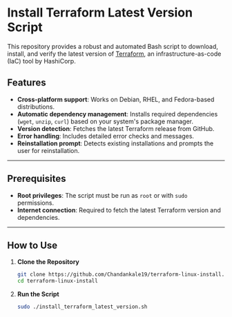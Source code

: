 # Install Terraform Latest Version Script

This repository provides a robust and automated Bash script to download, install, and verify the latest version of [Terraform](https://www.terraform.io/), an infrastructure-as-code (IaC) tool by HashiCorp.

## Features

- **Cross-platform support**: Works on Debian, RHEL, and Fedora-based distributions.
- **Automatic dependency management**: Installs required dependencies (`wget`, `unzip`, `curl`) based on your system's package manager.
- **Version detection**: Fetches the latest Terraform release from GitHub.
- **Error handling**: Includes detailed error checks and messages.
- **Reinstallation prompt**: Detects existing installations and prompts the user for reinstallation.

---

## Prerequisites

- **Root privileges**: The script must be run as `root` or with `sudo` permissions.
- **Internet connection**: Required to fetch the latest Terraform version and dependencies.

---

## How to Use

1. **Clone the Repository**

   ```bash
   git clone https://github.com/Chandankale19/terraform-linux-install.git
   cd terraform-linux-install

2. **Run the Script**

   ```bash
   sudo ./install_terraform_latest_version.sh

